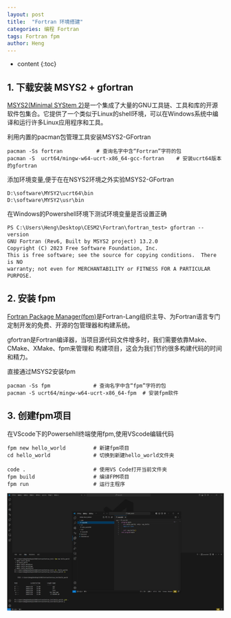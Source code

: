 ```yaml
---
layout: post
title:  "Fortran 环境搭建"
categories: 编程 Fortran
tags: Fortran fpm
author: Heng
---
```


* content
{:toc}


## 1. 下载安装 MSYS2 + gfortran
[MSYS2(Minimal SYStem 2)](https://www.msys2.org/)是一个集成了大量的GNU工具链、工具和库的开源软件包集合。它提供了一个类似于Linux的shell环境，可以在Windows系统中编译和运行许多Linux应用程序和工具。

利用内置的pacman包管理工具安装MSYS2-GFortran
```
pacman -Ss fortran           # 查询名字中含“Fortran”字符的包
pacman -S  ucrt64/mingw-w64-ucrt-x86_64-gcc-fortran    # 安装ucrt64版本的gfortran

```

添加环境变量,便于在在NSYS2环境之外实验MSYS2-GFortran
```
D:\software\MYSY2\ucrt64\bin
D:\software\MYSY2\usr\bin
```

在Windows的Powershell环境下测试环境变量是否设置正确
```
PS C:\Users\Heng\Desktop\CESM2\Fortran\fortran_test> gfortran --version
GNU Fortran (Rev6, Built by MSYS2 project) 13.2.0
Copyright (C) 2023 Free Software Foundation, Inc.
This is free software; see the source for copying conditions.  There is NO 
warranty; not even for MERCHANTABILITY or FITNESS FOR A PARTICULAR PURPOSE.
```

## 2. 安装 fpm
[Fortran Package Manager(fpm)](https://github.com/fortran-lang/fpm)是Fortran-Lang组织主导、为Fortran语言专门定制开发的免费、开源的包管理器和构建系统。

gfortran是Fortran编译器，当项目源代码文件增多时，我们需要依靠Make、CMake、XMake、fpm来管理和 构建项目，这会为我们节约很多构建代码的时间和精力。

直接通过MSYS2安装fpm
```
pacman -Ss fpm              # 查询名字中含“fpm”字符的包
pacman -S ucrt64/mingw-w64-ucrt-x86_64-fpm  # 安装fpm软件

```

## 3. 创建fpm项目
在VScode下的Powersehll终端使用fpm,使用VScode编辑代码
```
fpm new hello_world         # 新建fpm项目
cd hello_world              # 切换到新建hello_world文件夹

code .                      # 使用VS Code打开当前文件夹
fpm build                   # 编译FPM项目
fpm run                     # 运行主程序
```
![VScode+fpm](/_posts/fpm_VScode.jpg)





